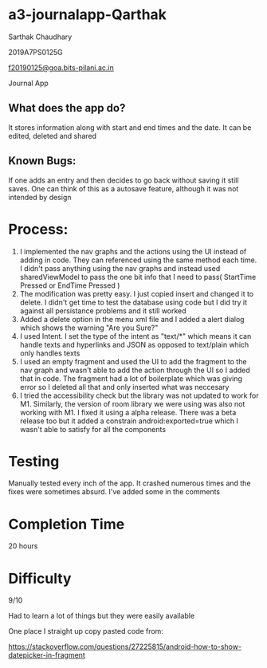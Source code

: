 # a3-journalapp-Qarthak

Sarthak Chaudhary	

2019A7PS0125G

f20190125@goa.bits-pilani.ac.in	

Journal App

## What does the app do?

It stores information along with start and end times and the date. It can be edited, deleted and shared

## Known Bugs:

If one adds an entry and then decides to go back without saving it still saves. One can think of this as a autosave feature, although it was not intended by design

# Process:

1. I implemented the nav graphs and the actions using the UI instead of adding in code. They can referenced using the same method each time. I didn't pass anything using the nav graphs and instead used sharedViewModel to pass the one bit info that I need to pass( StartTime Pressed or EndTime Pressed )
2. The modification was pretty easy. I just copied insert and changed it to delete. I didn't get time to test the database using code but I did try it against all persistance problems and it still worked
3. Added a delete option in the menu xml file and I added a alert dialog which shows the warning "Are you Sure?"
4. I used Intent. I set the type of the intent as "text/*" which means it can handle texts and hyperlinks and JSON as opposed to text/plain which only handles texts
5. I used an empty fragment and used the UI to add the fragment to the nav graph and wasn't able to add the action through the UI so I added that in code. The fragment had a lot of boilerplate which was giving error so I deleted all that and only inserted what was neccesary
6. I tried the accessibility check but the library was not updated to work for M1. Similarly, the version of room library we were using was also not working with M1. I fixed it using a alpha release. There was a beta release too but it added a constrain android:exported=true which I wasn't able to satisfy for all the components

# Testing

Manually tested every inch of the app. It crashed numerous times and the fixes were sometimes absurd. I've added some in the comments

# Completion Time

20 hours

# Difficulty

9/10

Had to learn a lot of things but they were easily available

One place I straight up copy pasted code from:

https://stackoverflow.com/questions/27225815/android-how-to-show-datepicker-in-fragment
